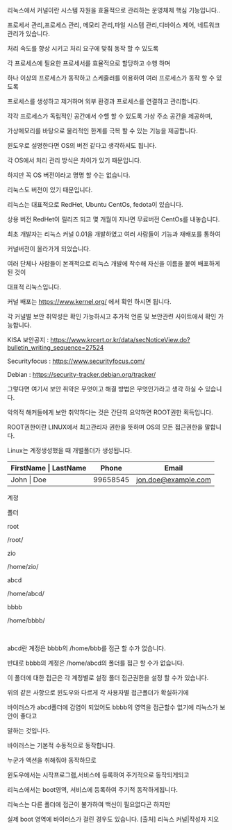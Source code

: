 리눅스에서 커널이란 시스템 자원을 효율적으로 관리하는 운영체제 핵심 기능입니다..

프로세서 관리,프로세스 관리, 메모리 관리,파일 시스템 관리,디바이스 제어, 네트워크 관리가 있습니다.

처리 속도를 향상 시키고 처리 요구에 맞춰 동작 할 수 있도록

각 프로세스에 필요한 프로세서를 효율적으로 할당하고 수행 하며

하나 이상의 프로세스가 동작하고 스케줄러를 이용하여 여러 프로세스가 동작 할 수 있도록

프로세스를 생성하고 제거하며 외부 환경과 프로세스를 연결하고 관리합니다.

각각 프로세스가 독립적인 공간에서 수핼 할 수 있도록 가상 주소 공간을 제공하며,

가상메모리를 바탕으로 물리적인 한계를 극복 할 수 있는 기능을 제공합니다.

윈도우로 설명한다면 OS의 버전 같다고 생각하셔도 됩니다.

각 OS에서 처리 관리 방식은 차이가 있기 때문입니다.


하지만 꼭 OS 버전이라고 명명 할 수는 없습니다.

리눅스도 버전이 있기 때문입니다.

리눅스는 대표적으로 RedHet, Ubuntu CentOs, fedota이 있습니다.

상용 버전 RedHet이 릴리즈 되고 몇 개월이 지나면 무료버전 CentOs를 내놓습니다.

최초 개발자는 리눅스 커널 0.01을 개발하였고 여러 사람들이 기능과 재배포를 통하여

커널버전이 올라가게 되었습니다.

여러 단체나 사람들이 본격적으로 리눅스 개발에 착수해 자신을 이름을 붙여 배포하게 된 것이

대표적 리눅스입니다.

커널 배포는 https://www.kernel.org/ 에서 확인 하시면 됩니다.

각 커널별 보안 취약성은 확인 가능하시고 추가적 언론 및 보안관련 사이트에서 확인 가능합니다.

KISA 보안공지 : https://www.krcert.or.kr/data/secNoticeView.do?bulletin_writing_sequence=27524

Securityfocus : https://www.securityfocus.com/

Debian : https://security-tracker.debian.org/tracker/


그렇다면 여기서 보안 취약은 무엇이고 해결 방법은 무엇인가라고 생각 하실 수 있습니다.

악의적 해커들에게 보안 취약하다는 것은 간단히 요약하면 ROOT권한 획득입니다.

ROOT권한이란 LINUX에서 최고관리자 권한을 뜻하며 OS의 모든 접근권한을 말합니다.

Linux는 계정생성했을 때 개별폴더가 생성됩니다.

FirstName &#124; LastName | Phone | Email
--- | --- | ---
John &#124; Doe | 99658545 | jon.doe@example.com
계정

폴더

root

/root/

zio

/home/zio/

abcd

/home/abcd/

bbbb

/home/bbbb/

﻿

abcd란 계정은 bbbb의 /home/bbb를 접근 할 수가 없습니다.

반대로 bbbb의 계정은 /home/abcd의 폴더를 접근 할 수가 없습니다.

이 폴더에 대한 접근은 각 계정별로 설정 폴더 접근권한을 설정 할 수가 있습니다.

위의 같은 사항으로 윈도우와 다르게 각 사용자별 접근폴더가 확실하기에

바이러스가 abcd폴더에 감염이 되었어도 bbbb의 영역을 접근할수 없기에 리눅스가 보안이 좋다고

말하는 것입니다.


바이러스는 기본적 수동적으로 동작합니다.

누군가 액션을 취해줘야 동작하므로

윈도우에서는 시작프로그램,서비스에 등록하여 주기적으로 동작되게되고

리눅스에서는 boot영역, 서비스에 등록하여 주기적 동작하게됩니다.

리눅스는 다른 폴더에 접근이 불가하여 백신이 필요없다곤 하지만

실제 boot 영역에 바이러스가 걸린 경우도 있습니다.
[출처] 리눅스 커널|작성자 지오
